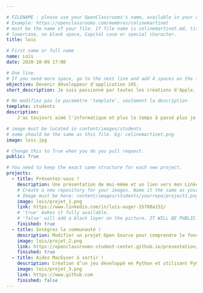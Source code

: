 ```yaml
---

# FILENAME : please use your OpenClassrooms's name, available in your url.
# Example: https://openclassrooms.com/membres/celinemartinet
# must be the name of your file. If file name is celinemartinet.md, title is celinemartinet.
# lowercase, no blank space, Capital case or special character.
title: lois

# First name or full name
name: Loïs
date: 2020-10-09 17:00

# One line.
# If you need more space, go to the next line and add 4 spaces on the left, as in 'description'.
objective: Devenir développeur d'application iOS.
short_description: Je suis passionné par toutes les créations d'Apple.

# Ne modifiez pas le paramètre 'template', seulement la description
template: students
description:
    J'ai toujours aimé l'informatique et plus le temps à passé plus je me suis dirigé vers la création de logiciel. A terme je veux fonder ma propre entreprise.

# image must be located in content/images/students
# name should be the same as this file. Eg: celinemartinet.png
image: lois.jpg

# Change this to True when you do you pull request.
public: True

# You need to keep the exact same structure for each new project.
projects:
  - title: Présentez-vous !
    description: Une présentation de moi-même et un lien vers mon LinkedIn.
    # Create a new repository for your images. Name it the same as your nickname and profile picture.
    # Image must be here: content/images/students/yourrepo/project1.png
    image: lois/projet_1.png
    link: https://www.linkedin.com/in/loïs-ouger-35708a152/
    # 'true' makes it fully available.
    # 'false' will add a black layer on the picture. IT WILL BE PUBLIC!
    finished: true
  - title: Intégrez la communauté !
    description: Modifier un projet Open Source pour comprendre le fonctionnement de Git. 
    image: lois/projet_2.png
    link: https://openclassrooms-student-center.github.io/presentation/students/lois.html
    finished: true
  - title: Aidez MacGyver à sortir !
    description: Création d’un jeu développé en Python et utilisant PyGame.
    image: lois/projet_3.png
    link: https://www.github.com
    finished: false
---
```

